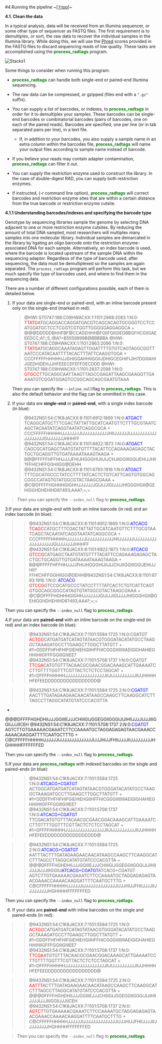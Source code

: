 #4.Running the pipeline ~[[⇑top]](http://catchenlab.life.illinois.edu/stacks/manual/#top)~

**4.1. Clean the data**

In a typical analysis, data will be received from an Illumina sequencer, or some other type of sequencer as FASTQ files. The first requirement is to demultiplex, or sort, the raw data to recover the individual samples in the Illumina library. While doing this, we will use the [Phred](https://en.wikipedia.org/wiki/Phred_quality_score) scores provided in the FASTQ files to discard sequencing reads of low quality. These tasks are accomplished using the <span style="color:green">**process_radtags**</span> program. 

![Stacks1](http://catchenlab.life.illinois.edu/stacks/manual/process_radtags.png) 

 Some things to consider when running this program:

- <span style="color:green">**process_radtags**</span> can handle both single-end or paired-end Illumina sequencing. 

-  The raw data can be compressed, or gzipped (files end with a `".gz"` suffix).

- You can supply a list of barcodes, or indexes, to <span style="color:green">**process_radtags**</span> in order for it to demultiplex your samples. These barcodes can be single-end barcodes or combinatorial barcodes (pairs of barcodes, one on each of the paired reads). Barcodes are specified, one per line (or in tab separated pairs per line), in a text file.
	- If, in addition to your barcodes, you also supply a sample name in an extra column within the barcodes file, <span style="color:green">**process_radtags**</span> will name your output files according to sample name instead of barcode.
- If you believe your reads may contain adapter contamination, <span style="color:green">**process_radtags**</span> can filter it out.
- You can supply the restriction enzyme used to construct the library. In the case of double-digest RAD, you can supply both restriction enzymes.
- If instructed, (-r command line option), <span style="color:green">**process_radtags**</span> will correct barcodes and restriction enzyme sites that are within a certain distance from the true barcode or restriction enzyme cutsite.

**4.1.1 Understanding barcodes/indexes and specifying the barcode type**

Genotype by sequencing libraries sample the genome by selecting DNA adjacent to one or more restriction enzyme cutsites. By reducing the amount of total DNA sampled, most researchers will multiplex many samples into one molecular library. Individual samples are demarcated in the library by ligating an oligo barcode onto the restriction enzyme-associated DNA for each sample. Alternatively, an index barcode is used, where the barcode is located upstream of the sample DNA within the sequencing adaptor. Regardless of the type of barcode used, after sequencing, the data must be demultiplexed so the samples are again separated. The `process_radtags` program will perform this task, but we much specify the type of barcodes used, and where to find them in the sequencing data. 

There are a number of different configurations possible, each of them is detailed below.

1.  If your data are single-end or paired-end, with an inline barcode present only on the single-end (marked in red):


	>@HWI-ST0747:188:C09HWACXX:1:1101:2968:2083 1:N:0: <span style="color:red">TTATG</span>ATGCAGGACCAGGATGACGTCAGCACAGTGCGGGTCCTCCATGGATGCTCCTCGGTCGTGGTTGGGGGAGGAGGCA + @@@DDDDDBHHFBF@CCAGEHHHBFGIIFGIIGIEDBBGFHCGIIGAEEEDCC;A?;;5,:@A?=B5559999B@BBBBBA @HWI-ST0747:188:C09HWACXX:1:1101:2863:2096 1:N:0: <span style="color:red">TTATG</span>ATGCAGGCAAATAGAGTTGGATTTTGTGTCAGTAGGCGGTTAATCCCATACAATTTTACACTTTATTCAAGGTGGA + CCCFFFFFHHHHHJJGHIGGAHHIIGGIIJDHIGCEGHIFIJIH7DGIIIAHIJGEDHIDEHJJHFEEECEFEFFDECDDD @HWI-ST0747:188:C09HWACXX:1:1101:2837:2098 1:N:0: <span style="color:red">GTGCC</span>TTGCAGGCAATTAAGTTAGCCGAGATTAAGCGAAGGTTGAAAATGTCGGATGGAGTCCGGCAGCAGCGAATGTAAA 


	Then you can specify the `--inline_null`flag to <span style="color:green">**process_radtags**</span>. This is also the default behavior and the flag can be ommitted in this case. 
	

2. If your data are **single-end** or **paired-end**, with a single index barcode (in blue):

	>@9432NS1:54:C1K8JACXX:8:1101:6912:1869 1:N:0:<span style="color:blue">ATGACT</span> TCAGGCATGCTTTCGACTATTATTGCATCAATGTTCTTTGCGTAATCAGCTACAATATCAGGTAATATCAGGCGCA + CCCFFFFFHHHHHJJJJJJJJIJJJJJJJJJJJHIIJJJJJJIJJJJJJJJJJJJJJJJJJJGIJJJJJJJHHHFF @9432NS1:54:C1K8JACXX:8:1101:6822:1873 1:N:0:<span style="color:blue">ATGACT</span> CAGCGCATGAGCTAATGTATGTTTTACATTCCAGAAAGAGAGCTACTGCTGCAGGTTGTGATAAAATAAAGTAAGA + B@@FFFFFHFFHHJJJJFHIJHGGGHIJIIJIJCHJIIGGIIIGGIJEHIJJHII?FFHICHFFGGHIIGG@DEHH @9432NS1:54:C1K8JACXX:8:1101:6793:1916 1:N:0:<span style="color:blue">ATGACT</span> TTTCGCATGCCCTATCCTTTTATCACTCTGTCATTCAGTGTGGCAGCGGCCATAGTGTATGGCGTACTAAGCGAAA + @C@DFFFFHGHHHGIGHHJJJJJJJGIJIJJIGIJJJJHIGGGHGII@GEHIGGHDHEHIHD6?493;AAA?;=;= 

>Then you can specify the `--index_null` flag to <span style="color:green">**process_radtags**</span>.
	

3.If your data are single-end with both an inline barcode (in red) and an index barcode (in blue):

>>@9432NS1:54:C1K8JACXX:8:1101:6912:1869 1:N:0:<span style="color:blue">ATCACG</span> <span style="color:red">TCAGC</span>CATGCTTTCGACTATTATTGCATCAATGTTCTTTGCGTAATCAGCTACAATATCAGGTAATATCAGGCGCA + CCCFFFFFHHHHHJJJJJJJJIJJJJJJJJJJJHIIJJJJJJIJJJJJJJJJJJJJJJJJJJGIJJJJJJJHHHFF @9432NS1:54:C1K8JACXX:8:1101:6822:1873 1:N:0:<span style="color:blue">ATCACG</span> <span style="color:red">GTCCG</span>CATGAGCTAATGTATGTTTTACATTCCAGAAAGAGAGCTACTGCTGCAGGTTGTGATAAAATAAAGTAAGA + B@@FFFFFHFFHHJJJJFHIJHGGGHIJIIJIJCHJIIGGIIIGGIJEHIJJHII?FFHICHFFGGHIIGG@DEHH@9432NS1:54:C1K8JACXX:8:1101:6793:1916 1:N:0: <span style="color:blue">ATCACG</span>
<span style="color:red">GTCCG</span>GTCCGCATGCCCTATCCTTTTATCACTCTGTCATTCAGTGTGGCAGCGGCCATAGTGTATGGCGTACTAAGCGAAA + 
@C@DFFFFHGHHHGIGHHJJJJJJJGIJIJJIGIJJJJHIGGGHGII@GEHIGGHDHEHIHD6?493;AAA?;=;=


Then you can specify the `--index_null` flag to <span style="color:green">**process_radtags**</span>.

4.If your data are **paired-end** with an inline barcode on the single-end (in red) and an index barcode (in blue):

>>@9432NS1:54:C1K8JACXX:7:1101:5584:1725 1:N:0:CGATGT <span style="color:red">ACTGG</span>CATGATGATCATAGTATAACGTGGGATACATATGCCTAAGGCTAAAGATGCCTTGAAGCTTGGCTTATGTT + #1=DDDFFHFHFHIFGIEHIEHGIIHFFHICGGGIIIIIIIIAEIGIGHAHIEGHHIHIIGFFFGGIIIGIIIEE7 @9432NS1:54:C1K8JACXX:7:1101:5708:1737 1:N:0:CGATGT <span style="color:red">TTCGA</span>CATGTGTTTACAACGCGAACGGACAAAGCATTGAAAATCCTTGTTTTGGTTTCGTTACTCTCTCCTAGCAT + #1=DFFFFHHHHHJJJJJJJJJJJJJJJJJIIJIJJJJJJJJJJIIJJHHHHHFEFEEDDDDDDDDDDDDDDDDD@

>>@9432NS1:54:C1K8JACXX:7:1101:5584:1725 2:N:0:<span style="color:blue">CGATGT</span>
AACTTTGATAGAAGAACAACATAAGCCAAGCTTCAAGGCATCTTTAGCCTTAGGCATATGTATCCCACGTTA
+
@@@DFFFFHGHDHIIJJJGGIIIEJJJCHIIIGIJGGEGGIIGGGIJIJIHIIJJJJIJJJIIIGGIIJJJIICEH
@9432NS1:54:C1K8JACXX:7:1101:5708:1737 2:N:0:<span style="color:blue">CGATGT</span>
AGTCTTGTGAAAAACGAAATCTTCCAAAATGCTAGGAGAGAGTAACGAAACCAAAACAAGGATTTTCAATGCTTTG
+
C@CFFFFFHHHHHJJJJJJIJJJJJJJJJJJJJJIJJJHIJJFHIIJJJJIIJJJJJJJJJHGHHHHFFFFFFFED

Then you can specify the `--index_null` flag to <span style="color:green">**process_radtags**</span>.

5.If your data are <span style="color:green">**process_radtags**</span> with indexed barcodes on the single and paired-ends (in blue):

>>@9432NS1:54:C1K8JACXX:7:1101:5584:1725 1:N:0:<span style="color:blue">ATCACG+CGATGT</span> ACTGGCATGATGATCATAGTATAACGTGGGATACATATGCCTAAGGCTAAAGATGCCTTGAAGCTTGGCTTATGTT + #1=DDDFFHFHFHIFGIEHIEHGIIHFFHICGGGIIIIIIIIAEIGIGHAHIEGHHIHIIGFFFGGIIIGIIIEE7 @9432NS1:54:C1K8JACXX:7:1101:5708:1737 1:N:0:<span style="color:blue">ATCACG+CGATGT</span> TTCGACATGTGTTTACAACGCGAACGGACAAAGCATTGAAAATCCTTGTTTTGGTTTCGTTACTCTCTCCTAGCAT + #1=DFFFFHHHHHJJJJJJJJJJJJJJJJJIIJIJJJJJJJJJJIIJJHHHHHFEFEEDDDDDDDDDDDDDDDDD@

>>@9432NS1:54:C1K8JACXX:7:1101:5584:1725 2:N:0:<span style="color:blue">ATCACG+CGATGT</span> AATTTACTTTGATAGAAGAACAACATAAGCCAAGCTTCAAGGCATCTTTAGCCTTAGGCATATGTATCCCACGTTA + @@@DFFFFHGHDHIIJJJGGIIIEJJJCHIIIGIJGGEGGIIGGGIJIJIHIIJJJJIJJJIIIGGIIJ<span style="color:blue">ATCACG+CGATGT</span>ATCACG+CGATGT AGTCTTGTGAAAAACGAAATCTTCCAAAATGCTAGGAGAGAGTAACGAAACCAAAACAAGGATTTTCAATGCTTTG + C@CFFFFFHHHHHJJJJJJIJJJJJJJJJJJJJJIJJJHIJJFHIIJJJJIIJJJJJJJJJHGHHHHFFFFFFFED 

Then you can specify the `--index_null` flag to <span style="color:green">**process_radtags**</span>.

6. If your data are **paired-end** with inline barcodes on the single and paired-ends (in red):

>>@9432NS1:54:C1K8JACXX:7:1101:5584:1725 1:N:0: <span style="color:red">ACTGG</span>CATGATGATCATAGTATAACGTGGGATACATATGCCTAAGGCTAAAGATGCCTTGAAGCTTGGCTTATGTT +
	 #1=DDDFFHFHFHIFGIEHIEHGIIHFFHICGGGIIIIIIIIAEIGIGHAHIEGHHIHIIGFFFGGIIIGIIIEE7 @9432NS1:54:C1K8JACXX:7:1101:5708:1737 1:N:0: <span style="color:red">TTCGA</span>ATGTGTTTACAACGCGAACGGACAAAGCATTGAAAATCCTTGTTTTGGTTTCGTTACTCTCTCCTAGCAT +
	 #1=DFFFFHHHHHJJJJJJJJJJJJJJJJJIIJIJJJJJJJJJJIIJJHHHHHFEFEEDDDDDDDDDDDDDDDDD@ 

>>@9432NS1:54:C1K8JACXX:7:1101:5584:1725 2:N:0: <span style="color:red">AATTT</span>ACTTTGATAGAAGAACAACATAAGCCAAGCTTCAAGGCATCTTTAGCCTTAGGCATATGTATCCCACGTTA + @@@DFFFFHGHDHIIJJJGGIIIEJJJCHIIIGIJGGEGGIIGGGIJIJIHIIJJJJIJJJIIIGGIIJJJIICEH @9432NS1:54:C1K8JACXX:7:1101:5708:1737 2:N:0: <span style="color:red">AGTCT</span>TGTGAAAAACGAAATCTTCCAAAATGCTAGGAGAGAGTAACGAAACCAAAACAAGGATTTTCAATGCTTTG + C@CFFFFFHHHHHJJJJJJIJJJJJJJJJJJJJJIJJJHIJJFHIIJJJJIIJJJJJJJJJHGHHHHFFFFFFFED

>Then you can specify the `--index_null` flag to <span style="color:green">**process_radtags**</span>.
   
